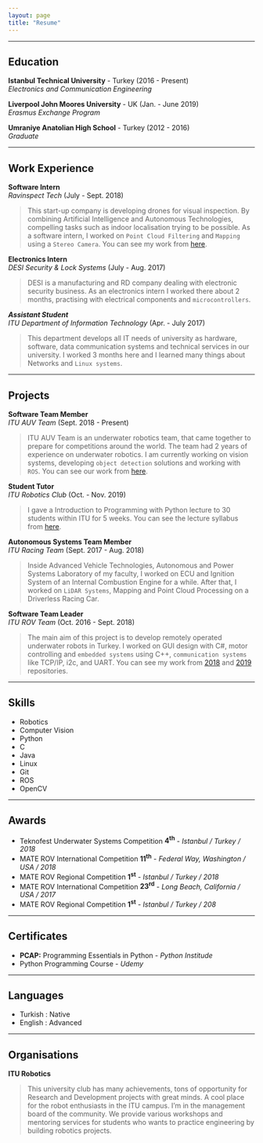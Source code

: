 ```yaml
---
layout: page
title: "Resume"
---
```


---
## Education

**Istanbul Technical University** - Turkey (2016 - Present)
<br>
_Electronics and Communication Engineering_

**Liverpool John Moores University** - UK (Jan. - June 2019)
<br>
_Erasmus Exchange Program_

**Umraniye Anatolian High School** - Turkey (2012 - 2016)
<br>
_Graduate_

---
## Work Experience

**Software Intern**
<br>
_Ravinspect Tech_ (July - Sept. 2018)
> This start-up company is developing drones for visual inspection. By combining Artificial Intelligence and Autonomous
Technologies, compelling tasks such as indoor localisation trying to be possible. As a software intern, I worked on ```Point Cloud Filtering```
and ```Mapping``` using a ```Stereo Camera```. You can see my work from [here](https://github.com/enesdemirag/simpcl/tree/internship).

**Electronics Intern**
<br>
_DESI Security & Lock Systems_ (July - Aug. 2017)
>DESI is a manufacturing and RD company dealing with electronic security business. As an electronics intern I worked
there about 2 months, practising with electrical components and ```microcontrollers```.

***Assistant Student***
<br>
_ITU Department of Information Technology_ (Apr. - July 2017)
> This department develops all IT needs of university as hardware, software, data communication systems and technical
services in our university. I worked 3 months here and I learned many things about Networks and ```Linux systems```.

---
## Projects

**Software Team Member**
<br>
_ITU AUV Team_ (Sept. 2018 - Present)
> ITU AUV Team is an underwater robotics team, that came together to prepare for competitions around the world.
The team had 2 years of experience on underwater robotics. I am currently working on vision systems, developing
```object detection``` solutions and working with ```ROS```. You can see our work from [here](https://gitlab.com/itu-auv).

**Student Tutor**
<br>
_ITU Robotics Club_ (Oct. - Nov. 2019)
> I gave a Introduction to Programming with Python lecture to 30 students within ITU for 5 weeks. You can see the
lecture syllabus from [here](https://github.com/itu-robotics/intro-to-python).

**Autonomous Systems Team Member**
<br>
_ITU Racing Team_ (Sept. 2017 - Aug. 2018)
> Inside Advanced Vehicle Technologies, Autonomous and Power Systems Laboratory of my faculty, I worked on ECU
and Ignition System of an Internal Combustion Engine for a while. After that, I worked on ```LiDAR Systems```, Mapping
and Point Cloud Processing on a Driverless Racing Car.

**Software Team Leader**
<br>
_ITU ROV Team_ (Oct. 2016 - Sept. 2018)
> The main aim of this project is to develop remotely operated underwater robots in Turkey. I worked on GUI design
with C#, motor controlling and ```embedded systems``` using C++, ```communication systems``` like TCP/IP, i2c, and UART.
You can see my work from [2018](https://github.com/iturov/rov2018) and [2019](https://github.com/iturov/rov2019) repositories.

---
## Skills

- Robotics
- Computer Vision
- Python
- C
- Java
- Linux
- Git
- ROS
- OpenCV

---
## Awards

- Teknofest Underwater Systems Competition **4<sup>th</sup>** - _Istanbul / Turkey / 2018_
- MATE ROV International Competition **11<sup>th</sup>** - _Federal Way, Washington / USA / 2018_
- MATE ROV Regional Competition **1<sup>st</sup>** - _Istanbul / Turkey / 2018_
- MATE ROV International Competition **23<sup>rd</sup>** - _Long Beach, California / USA / 2017_
- MATE ROV Regional Competition **1<sup>st</sup>** - _Istanbul / Turkey / 208_

---
## Certificates

- **PCAP:** Programming Essentials in Python - _Python Institude_
- Python Programming Course - _Udemy_

---
## Languages

- Turkish : Native
- English : Advanced

---
## Organisations

**ITU Robotics**
> This university club has many achievements, tons of opportunity for Research and
Development projects with great minds. A cool place for the robot enthusiasts in the ITU campus. I’m
in the management board of the community. We provide various workshops and mentoring services for
students who wants to practice engineering by building robotics projects.